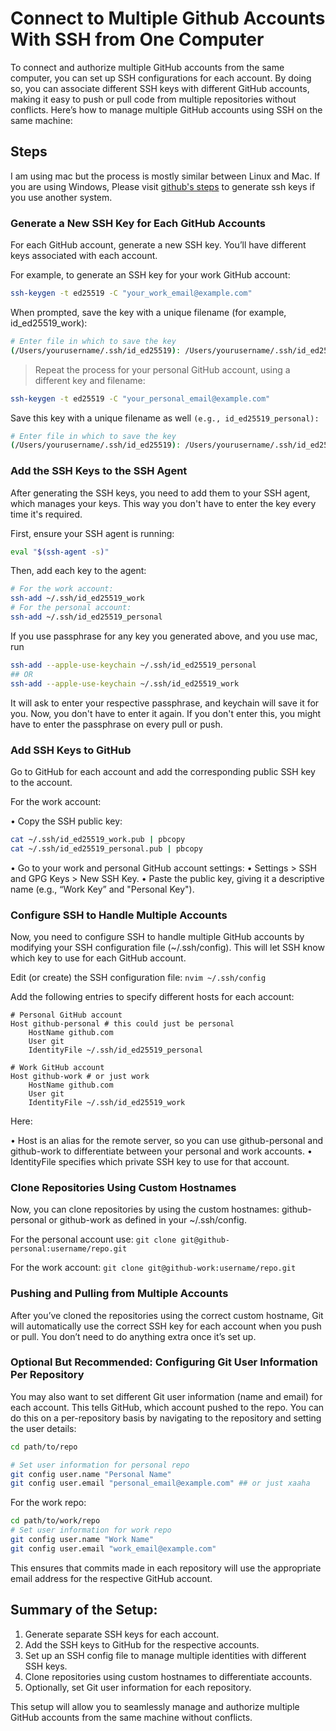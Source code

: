 # Connect to Multiple Github Accounts With SSH from One Computer

To connect and authorize multiple GitHub accounts from the same computer, you can set up SSH configurations for each account. By doing so, you can associate different SSH keys with different GitHub accounts, making it easy to push or pull code from multiple repositories without conflicts. Here’s how to manage multiple GitHub accounts using SSH on the same machine:

## Steps

I am using mac but the process is mostly similar between Linux and Mac. If you are using Windows, Please visit [github's steps](https://docs.github.com/en/authentication/connecting-to-github-with-ssh/generating-a-new-ssh-key-and-adding-it-to-the-ssh-agent) to generate ssh keys if you use another system.

### Generate a New SSH Key for Each GitHub Accounts

For each GitHub account, generate a new SSH key. You’ll have different keys associated with each account.

For example, to generate an SSH key for your work GitHub account:

```bash
ssh-keygen -t ed25519 -C "your_work_email@example.com"
```

When prompted, save the key with a unique filename (for example, id_ed25519_work):

```bash
# Enter file in which to save the key
(/Users/yourusername/.ssh/id_ed25519): /Users/yourusername/.ssh/id_ed25519_work
```

> Repeat the process for your personal GitHub account, using a different key and filename:

```bash
ssh-keygen -t ed25519 -C "your_personal_email@example.com"
```

Save this key with a unique filename as well `(e.g., id_ed25519_personal):`

```bash
# Enter file in which to save the key
(/Users/yourusername/.ssh/id_ed25519): /Users/yourusername/.ssh/id_ed25519_personal

```

### Add the SSH Keys to the SSH Agent

After generating the SSH keys, you need to add them to your SSH agent, which manages your keys. This way you don't have to enter the key every time it's required.

First, ensure your SSH agent is running:

```bash
eval "$(ssh-agent -s)"
```

Then, add each key to the agent:

```bash
# For the work account:
ssh-add ~/.ssh/id_ed25519_work
# For the personal account:
ssh-add ~/.ssh/id_ed25519_personal
```

If you use passphrase for any key you generated above, and you use mac, run

```bash
ssh-add --apple-use-keychain ~/.ssh/id_ed25519_personal
## OR
ssh-add --apple-use-keychain ~/.ssh/id_ed25519_work

```

It will ask to enter your respective passphrase, and keychain will save it for you. Now, you don't have to enter it again. If you don't enter this, you might have to enter the passphrase on every pull or push.

### Add SSH Keys to GitHub

Go to GitHub for each account and add the corresponding public SSH key to the account.

For the work account:

• Copy the SSH public key:

```bash
cat ~/.ssh/id_ed25519_work.pub | pbcopy
cat ~/.ssh/id_ed25519_personal.pub | pbcopy
```

• Go to your work and personal GitHub account settings:
• Settings > SSH and GPG Keys > New SSH Key.
• Paste the public key, giving it a descriptive name (e.g., “Work Key” and "Personal Key").

### Configure SSH to Handle Multiple Accounts

Now, you need to configure SSH to handle multiple GitHub accounts by modifying your SSH configuration file (~/.ssh/config). This will let SSH know which key to use for each GitHub account.

Edit (or create) the SSH configuration file: `nvim ~/.ssh/config`

Add the following entries to specify different hosts for each account:

```config
# Personal GitHub account
Host github-personal # this could just be personal
    HostName github.com
    User git
    IdentityFile ~/.ssh/id_ed25519_personal

# Work GitHub account
Host github-work # or just work
    HostName github.com
    User git
    IdentityFile ~/.ssh/id_ed25519_work
```

Here:

• Host is an alias for the remote server, so you can use github-personal and github-work to differentiate between your personal and work accounts.
• IdentityFile specifies which private SSH key to use for that account.

### Clone Repositories Using Custom Hostnames

Now, you can clone repositories by using the custom hostnames: github-personal or github-work as defined in your ~/.ssh/config.

For the personal account use: `git clone git@github-personal:username/repo.git`

For the work account: `git clone git@github-work:username/repo.git`

### Pushing and Pulling from Multiple Accounts

After you’ve cloned the repositories using the correct custom hostname, Git will automatically use the correct SSH key for each account when you push or pull. You don’t need to do anything extra once it’s set up.

### Optional But Recommended: Configuring Git User Information Per Repository

You may also want to set different Git user information (name and email) for each account. This tells GitHub, which account pushed to the repo. You can do this on a per-repository basis by navigating to the repository and setting the user details:

```bash
cd path/to/repo

# Set user information for personal repo
git config user.name "Personal Name"
git config user.email "personal_email@example.com" ## or just xaaha
```

For the work repo:

```bash
cd path/to/work/repo
# Set user information for work repo
git config user.name "Work Name"
git config user.email "work_email@example.com"
```

This ensures that commits made in each repository will use the appropriate email address for the respective GitHub account.

## Summary of the Setup:

1. Generate separate SSH keys for each account.
2. Add the SSH keys to GitHub for the respective accounts.
3. Set up an SSH config file to manage multiple identities with different SSH keys.
4. Clone repositories using custom hostnames to differentiate accounts.
5. Optionally, set Git user information for each repository.

This setup will allow you to seamlessly manage and authorize multiple GitHub accounts from the same machine without conflicts.

